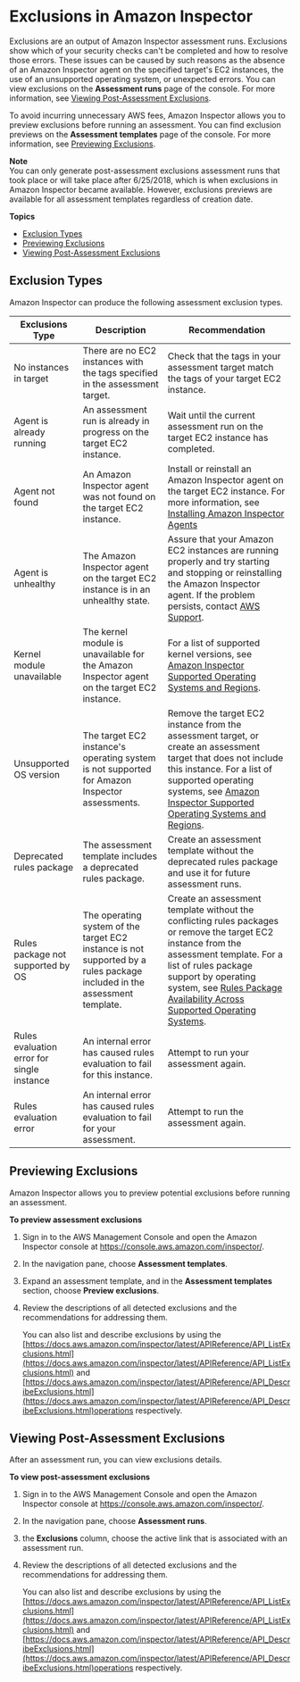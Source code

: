 # Exclusions in Amazon Inspector<a name="inspector_exclusions"></a>

Exclusions are an output of Amazon Inspector assessment runs\. Exclusions show which of your security checks can't be completed and how to resolve those errors\. These issues can be caused by such reasons as the absence of an Amazon Inspector agent on the specified target's EC2 instances, the use of an unsupported operating system, or unexpected errors\. You can view exclusions on the **Assessment runs** page of the console\. For more information, see [Viewing Post\-Assessment Exclusions](#exclusions-post-assessment)\.

To avoid incurring unnecessary AWS fees, Amazon Inspector allows you to preview exclusions before running an assessment\. You can find exclusion previews on the **Assessment templates** page of the console\. For more information, see [Previewing Exclusions](#exclusions-pre-assessment)\.

**Note**  
You can only generate post\-assessment exclusions assessment runs that took place or will take place after 6/25/2018, which is when exclusions in Amazon Inspector became available\. However, exclusions previews are available for all assessment templates regardless of creation date\.

**Topics**
+ [Exclusion Types](#exclusion_types)
+ [Previewing Exclusions](#exclusions-pre-assessment)
+ [Viewing Post\-Assessment Exclusions](#exclusions-post-assessment)

## Exclusion Types<a name="exclusion_types"></a>

Amazon Inspector can produce the following assessment exclusion types\.


| Exclusions Type | Description | Recommendation | 
| --- | --- | --- | 
|  No instances in target  |  There are no EC2 instances with the tags specified in the assessment target\.  |  Check that the tags in your assessment target match the tags of your target EC2 instance\.  | 
|  Agent is already running  |  An assessment run is already in progress on the target EC2 instance\.  | Wait until the current assessment run on the target EC2 instance has completed\. | 
|  Agent not found  |   An Amazon Inspector agent was not found on the target EC2 instance\.  |  Install or reinstall an Amazon Inspector agent on the target EC2 instance\. For more information, see [Installing Amazon Inspector Agents](inspector_installing-uninstalling-agents.md)   | 
|  Agent is unhealthy  |  The Amazon Inspector agent on the target EC2 instance is in an unhealthy state\.  |  Assure that your Amazon EC2 instances are running properly and try starting and stopping or reinstalling the Amazon Inspector agent\. If the problem persists, contact [AWS Support](https://console.aws.amazon.com/support/home)\.  | 
|  Kernel module unavailable  |  The kernel module is unavailable for the Amazon Inspector agent on the target EC2 instance\.  |  For a list of supported kernel versions, see [Amazon Inspector Supported Operating Systems and Regions](https://docs.aws.amazon.com/inspector/latest/userguide/inspector_supported_os_regions.html)\.  | 
|  Unsupported OS version  | The target EC2 instance's operating system is not supported for Amazon Inspector assessments\. |  Remove the target EC2 instance from the assessment target, or create an assessment target that does not include this instance\. For a list of supported operating systems, see [Amazon Inspector Supported Operating Systems and Regions](https://docs.aws.amazon.com/inspector/latest/userguide/inspector_supported_os_regions.html)\.  | 
|  Deprecated rules package  |  The assessment template includes a deprecated rules package\.  |  Create an assessment template without the deprecated rules package and use it for future assessment runs\.  | 
|  Rules package not supported by OS  |  The operating system of the target EC2 instance is not supported by a rules package included in the assessment template\.  |  Create an assessment template without the conflicting rules packages or remove the target EC2 instance from the assessment template\. For a list of rules package support by operating system, see [Rules Package Availability Across Supported Operating Systems](https://docs.aws.amazon.com/inspector/latest/userguide/inspector_rule-packages_across_os.html)\.   | 
|  Rules evaluation error for single instance  |  An internal error has caused rules evaluation to fail for this instance\.  |  Attempt to run your assessment again\.  | 
|  Rules evaluation error  |  An internal error has caused rules evaluation to fail for your assessment\.  | Attempt to run the assessment again\. | 

## Previewing Exclusions<a name="exclusions-pre-assessment"></a>

Amazon Inspector allows you to preview potential exclusions before running an assessment\.

**To preview assessment exclusions**

1. Sign in to the AWS Management Console and open the Amazon Inspector console at [https://console\.aws\.amazon\.com/inspector/](https://console.aws.amazon.com/inspector/)\.

1. In the navigation pane, choose **Assessment templates**\. 

1. Expand an assessment template, and in the **Assessment templates** section, choose **Preview exclusions**\.

1. Review the descriptions of all detected exclusions and the recommendations for addressing them\.

   You can also list and describe exclusions by using the [https://docs.aws.amazon.com/inspector/latest/APIReference/API_ListExclusions.html](https://docs.aws.amazon.com/inspector/latest/APIReference/API_ListExclusions.html) and [https://docs.aws.amazon.com/inspector/latest/APIReference/API_DescribeExclusions.html](https://docs.aws.amazon.com/inspector/latest/APIReference/API_DescribeExclusions.html)operations respectively\.

## Viewing Post\-Assessment Exclusions<a name="exclusions-post-assessment"></a>

After an assessment run, you can view exclusions details\.

**To view post\-assessment exclusions**

1. Sign in to the AWS Management Console and open the Amazon Inspector console at [https://console\.aws\.amazon\.com/inspector/](https://console.aws.amazon.com/inspector/)\.

1. In the navigation pane, choose **Assessment runs**\.

1.  the **Exclusions** column, choose the active link that is associated with an assessment run\.

1. Review the descriptions of all detected exclusions and the recommendations for addressing them\.

   You can also list and describe exclusions by using the [https://docs.aws.amazon.com/inspector/latest/APIReference/API_ListExclusions.html](https://docs.aws.amazon.com/inspector/latest/APIReference/API_ListExclusions.html) and [https://docs.aws.amazon.com/inspector/latest/APIReference/API_DescribeExclusions.html](https://docs.aws.amazon.com/inspector/latest/APIReference/API_DescribeExclusions.html)operations respectively\. 